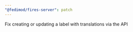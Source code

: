 ```yaml
---
"@fedimod/fires-server": patch
---
```


Fix creating or updating a label with translations via the API
